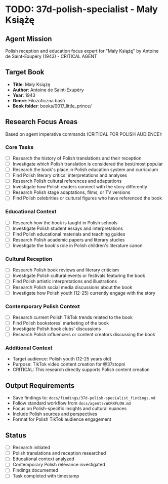 # TODO: 37d-polish-specialist - Mały Książę

## Agent Mission
Polish reception and education focus expert for "Mały Książę" by Antoine de Saint-Exupéry (1943) - CRITICAL AGENT

## Target Book
- **Title**: Mały Książę
- **Author**: Antoine de Saint-Exupéry
- **Year**: 1943
- **Genre**: Filozoficzna baśń
- **Book folder**: books/0017_little_prince/

## Research Focus Areas
Based on agent imperative commands (CRITICAL FOR POLISH AUDIENCE):

### Core Tasks
- [ ] Research the history of Polish translations and their reception
- [ ] Investigate which Polish translation is considered the best/most popular
- [ ] Research the book's place in Polish education system and curriculum
- [ ] Find Polish literary critics' interpretations and analyses
- [ ] Research Polish cultural references and adaptations
- [ ] Investigate how Polish readers connect with the story differently
- [ ] Research Polish stage adaptations, films, or TV versions
- [ ] Find Polish celebrities or cultural figures who have referenced the book

### Educational Context
- [ ] Research how the book is taught in Polish schools
- [ ] Investigate Polish student essays and interpretations
- [ ] Find Polish educational materials and teaching guides
- [ ] Research Polish academic papers and literary studies
- [ ] Investigate the book's role in Polish children's literature canon

### Cultural Reception
- [ ] Research Polish book reviews and literary criticism
- [ ] Investigate Polish cultural events or festivals featuring the book
- [ ] Find Polish artistic interpretations and illustrations
- [ ] Research Polish social media discussions about the book
- [ ] Investigate how Polish youth (12-25) currently engage with the story

### Contemporary Polish Context
- [ ] Research current Polish TikTok trends related to the book
- [ ] Find Polish bookstores' marketing of the book
- [ ] Investigate Polish book clubs' discussions
- [ ] Research Polish influencers or content creators discussing the book

### Additional Context
- Target audience: Polish youth (12-25 years old)
- Purpose: TikTok video content creation for @37stopni
- CRITICAL: This research directly supports Polish content creation

## Output Requirements
- Save findings to: `docs/findings/37d-polish-specialist_findings.md`
- Follow standard workflow from `docs/agents/WORKFLOW.md`
- Focus on Polish-specific insights and cultural nuances
- Include Polish sources and perspectives
- Format for Polish TikTok audience engagement

## Status
- [ ] Research initiated
- [ ] Polish translations and reception researched
- [ ] Educational context analyzed
- [ ] Contemporary Polish relevance investigated
- [ ] Findings documented
- [ ] Task completed with timestamp